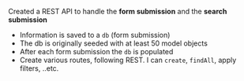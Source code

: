 Created a REST API to handle the **form submission** and the **search submission**
- Information is saved to a `db` (form submission)
- The db is originally seeded with at least 50 model objects
- After each form submission the `db` is populated
- Create various routes, following REST. I can `create`, `findAll`, apply filters, ..etc.
